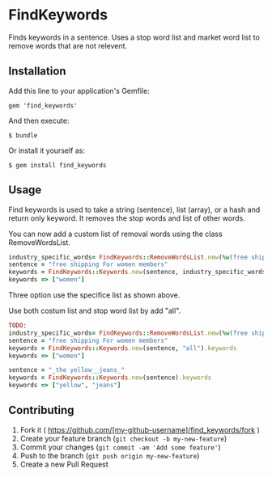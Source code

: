 # FindKeywords

Finds keywords in a sentence.  Uses a stop word list and market word list to remove words that are not relevent.

## Installation

Add this line to your application's Gemfile:

    gem 'find_keywords'

And then execute:

    $ bundle

Or install it yourself as:

    $ gem install find_keywords

## Usage

Find keywords is used to take a string (sentence), list (array), or a hash and return only keyword.  It removes the stop words and list of other words.

You can now add a custom list of removal words using the class RemoveWordsList.
```ruby
industry_specific_words= FindKeywords::RemoveWordsList.new(%w(free shipping members for))
sentence = "free shipping For women members"
keywords = FindKeywords::Keywords.new(sentence, industry_specific_words).keywords
keywords => ["women"]
```
Three option use the specifice list as shown above. 

Use both costum list and stop word list by add "all".

```ruby
TODO:
industry_specific_words= FindKeywords::RemoveWordsList.new(%w(free shipping members for))
sentence = "free shipping For women members"
keywords = FindKeywords::Keywords.new(sentence, "all").keywords
keywords => ["women"]
```

```ruby
sentence = "_the yellow__jeans_"
keywords = FindKeywords::Keywords.new(sentence).keywords
keywords => ["yellow", "jeans"]
```

## Contributing

1. Fork it ( https://github.com/[my-github-username]/find_keywords/fork )
2. Create your feature branch (`git checkout -b my-new-feature`)
3. Commit your changes (`git commit -am 'Add some feature'`)
4. Push to the branch (`git push origin my-new-feature`)
5. Create a new Pull Request
